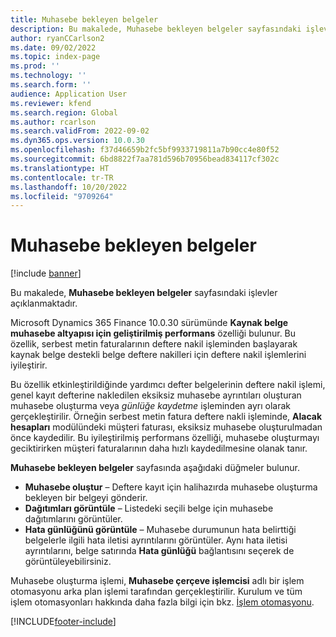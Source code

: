 ```yaml
---
title: Muhasebe bekleyen belgeler
description: Bu makalede, Muhasebe bekleyen belgeler sayfasındaki işlevler açıklanmaktadır.
author: ryanCCarlson2
ms.date: 09/02/2022
ms.topic: index-page
ms.prod: ''
ms.technology: ''
ms.search.form: ''
audience: Application User
ms.reviewer: kfend
ms.search.region: Global
ms.author: rcarlson
ms.search.validFrom: 2022-09-02
ms.dyn365.ops.version: 10.0.30
ms.openlocfilehash: f37d46659b2fc5bf9933719811a7b90cc4e80f52
ms.sourcegitcommit: 6bd8822f7aa781d596b70956bead834117cf302c
ms.translationtype: HT
ms.contentlocale: tr-TR
ms.lasthandoff: 10/20/2022
ms.locfileid: "9709264"
---
```

# <a name="documents-pending-accounting"></a>Muhasebe bekleyen belgeler

[!include [banner](../includes/banner.md)]

Bu makalede, **Muhasebe bekleyen belgeler** sayfasındaki işlevler açıklanmaktadır.

Microsoft Dynamics 365 Finance 10.0.30 sürümünde **Kaynak belge muhasebe altyapısı için geliştirilmiş performans** özelliği bulunur. Bu özellik, serbest metin faturalarının deftere nakil işleminden başlayarak kaynak belge destekli belge deftere nakilleri için deftere nakil işlemlerini iyileştirir.

Bu özellik etkinleştirildiğinde yardımcı defter belgelerinin deftere nakil işlemi, genel kayıt defterine nakledilen eksiksiz muhasebe ayrıntıları oluşturan muhasebe oluşturma veya *günlüğe kaydetme* işleminden ayrı olarak gerçekleştirilir. Örneğin serbest metin fatura deftere nakli işleminde, **Alacak hesapları** modülündeki müşteri faturası, eksiksiz muhasebe oluşturulmadan önce kaydedilir. Bu iyileştirilmiş performans özelliği, muhasebe oluşturmayı geciktirirken müşteri faturalarının daha hızlı kaydedilmesine olanak tanır.

**Muhasebe bekleyen belgeler** sayfasında aşağıdaki düğmeler bulunur.

- **Muhasebe oluştur** – Deftere kayıt için halihazırda muhasebe oluşturma bekleyen bir belgeyi gönderir.
- **Dağıtımları görüntüle** – Listedeki seçili belge için muhasebe dağıtımlarını görüntüler.
- **Hata günlüğünü görüntüle** – Muhasebe durumunun hata belirttiği belgelerle ilgili hata iletisi ayrıntılarını görüntüler. Aynı hata iletisi ayrıntılarını, belge satırında **Hata günlüğü** bağlantısını seçerek de görüntüleyebilirsiniz.

Muhasebe oluşturma işlemi, **Muhasebe çerçeve işlemcisi** adlı bir işlem otomasyonu arka plan işlemi tarafından gerçekleştirilir. Kurulum ve tüm işlem otomasyonları hakkında daha fazla bilgi için bkz. [İşlem otomasyonu](../../fin-ops-core/dev-itpro/sysadmin/process-automation.md).

[!INCLUDE[footer-include](../../includes/footer-banner.md)]
